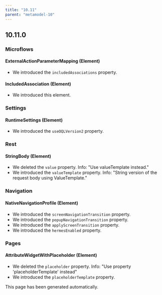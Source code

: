 ```yaml
---
title: "10.11"
parent: "metamodel-10"
---
```


## 10.11.0

### Microflows

#### ExternalActionParameterMapping (Element)
* We introduced the `includedAssociations` property. 

#### IncludedAssociation (Element)
* We introduced this element. 

### Settings

#### RuntimeSettings (Element)
* We introduced the `useOQLVersion2` property. 

### Rest

#### StringBody (Element)
* We deleted the `value` property. Info: "Use valueTemplate instead."
* We introduced the `valueTemplate` property. Info: "String version of the request body using ValueTemplate."

### Navigation

#### NativeNavigationProfile (Element)
* We introduced the `screenNavigationTransition` property. 
* We introduced the `popupNavigationTransition` property. 
* We introduced the `applyScreenTransition` property. 
* We introduced the `hermesEnabled` property. 

### Pages

#### AttributeWidgetWithPlaceholder (Element)
* We deleted the `placeholder` property. Info: "Use property 'placeholderTemplate' instead"
* We introduced the `placeholderTemplate` property. 

This page has been generated automatically.

